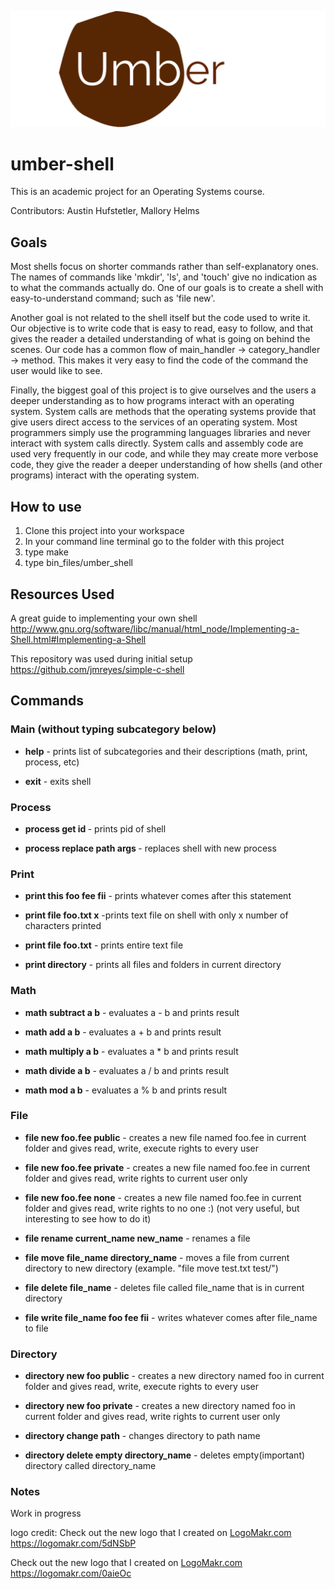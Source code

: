 
![GitHub Logo](logo.png)

# umber-shell

This is an academic project for an Operating Systems course.

Contributors: Austin Hufstetler, Mallory Helms

## Goals
Most shells focus on shorter commands rather than self-explanatory ones. The names of commands like 'mkdir', 'ls', and 'touch' give no indication as to what the commands actually do. One of our goals is to create a shell with easy-to-understand command; such as 'file new'.

Another goal is not related to the shell itself but the code used to write it. Our objective is to write code that is easy to read, easy to follow, and that gives the reader a detailed understanding of what is going on behind the scenes.
Our code has a common flow of main_handler -> category_handler -> method. This makes it very easy to find the code of the command the user would like to see. 

Finally, the biggest goal of this project is to give ourselves and the users a deeper understanding as to how programs interact with an operating system. System calls are methods that the operating systems provide that give users direct access to the services of an operating system. Most programmers simply use the programming languages libraries and never interact with system calls directly. System calls and assembly code are used very frequently in our code, and while they may create more verbose code, they give the reader a deeper understanding of how shells (and other programs) interact with the operating system.

## How to use
1. Clone this project into your workspace
2. In your command line terminal go to the folder with this project
3. type make
4. type bin_files/umber_shell

## Resources Used

A great guide to implementing your own shell
http://www.gnu.org/software/libc/manual/html_node/Implementing-a-Shell.html#Implementing-a-Shell

This repository was used during initial setup
https://github.com/jmreyes/simple-c-shell

## Commands

### Main (without typing subcategory below)
* <strong>help</strong> - prints list of subcategories and their descriptions (math, print, process, etc)

* <strong>exit</strong> - exits shell

### Process
* <strong>process get id  </strong>          - prints pid of shell

* <strong>process replace path args  </strong>          - replaces shell with new process

### Print
* <strong>print this foo fee fii</strong>         - prints whatever comes after this statement

* <strong>print file foo.txt x</strong> -prints text file on shell with only x number of characters printed

* <strong>print file foo.txt</strong> - prints entire text file

* <strong>print directory</strong> - prints all files and folders in current directory


### Math

* <strong>math subtract a b</strong>       - evaluates a - b and prints result

* <strong>math add a b</strong>             - evaluates a + b and prints result

* <strong>math multiply a b</strong>             - evaluates a * b and prints result

* <strong>math divide a b</strong>       - evaluates a / b and prints result

* <strong>math mod a b</strong>             - evaluates a % b and prints result


### File
* <strong>file new foo.fee public</strong>   - creates a new file named foo.fee in current folder and gives read, write, execute rights to every user

* <strong>file new foo.fee private</strong>  - creates a new file named foo.fee in current folder and gives read, write rights to current user only

* <strong>file new foo.fee none</strong>  - creates a new file named foo.fee in current folder and gives read, write rights to no one :) (not very useful, but interesting to see how to do it)

* <strong>file rename current_name new_name</strong> - renames a file

* <strong>file move file_name directory_name</strong> - moves a file from current directory to new directory (example. "file move test.txt test/")

* <strong>file delete file_name</strong> - deletes file called file_name that is in current directory

* <strong>file write file_name foo fee fii</strong>         - writes whatever comes after file_name to file

### Directory
* <strong>directory new foo public</strong>  - creates a new directory named foo in current folder and gives read, write, execute rights to every user

* <strong>directory new foo private</strong> - creates a new directory named foo in current folder and gives read, write rights to current user only

* <strong>directory change path</strong> - changes directory to path name

* <strong>directory delete empty directory_name</strong> - deletes empty(important) directory called directory_name



### Notes
Work in progress

logo credit: 
Check out the new logo that I created on <a href="http://logomakr.com" title="Logo Makr">LogoMakr.com</a> https://logomakr.com/5dNSbP

Check out the new logo that I created on <a href="http://logomakr.com" title="Logo Makr">LogoMakr.com</a> https://logomakr.com/0aieOc

